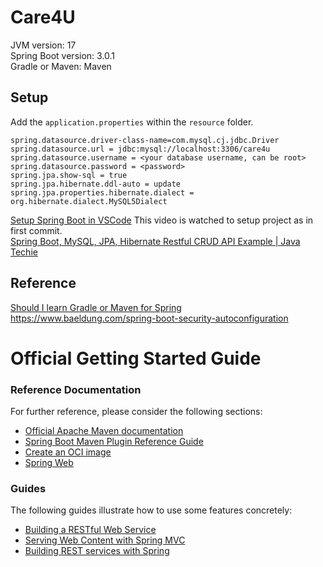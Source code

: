 # Care4U

JVM version: 17  
Spring Boot version: 3.0.1  
Gradle or Maven: Maven

## Setup
Add the `application.properties` within the `resource` folder.
```
spring.datasource.driver-class-name=com.mysql.cj.jdbc.Driver
spring.datasource.url = jdbc:mysql://localhost:3306/care4u
spring.datasource.username = <your database username, can be root>
spring.datasource.password = <password>
spring.jpa.show-sql = true
spring.jpa.hibernate.ddl-auto = update
spring.jpa.properties.hibernate.dialect = org.hibernate.dialect.MySQL5Dialect
```

[Setup Spring Boot in VSCode](https://code.visualstudio.com/docs/java/java-spring-boot)
This video is watched to setup project as in first commit.  
[Spring Boot, MySQL, JPA, Hibernate Restful CRUD API Example | Java Techie](https://www.youtube.com/watch?v=IucFDX3RO9U)

## Reference
[Should I learn Gradle or Maven for Spring](https://www.reddit.com/r/java/comments/pj5iu0/should_i_learn_gradle_or_maven_for_spring/)
https://www.baeldung.com/spring-boot-security-autoconfiguration


# Official Getting Started Guide

### Reference Documentation
For further reference, please consider the following sections:

* [Official Apache Maven documentation](https://maven.apache.org/guides/index.html)
* [Spring Boot Maven Plugin Reference Guide](https://docs.spring.io/spring-boot/docs/3.0.1/maven-plugin/reference/html/)
* [Create an OCI image](https://docs.spring.io/spring-boot/docs/3.0.1/maven-plugin/reference/html/#build-image)
* [Spring Web](https://docs.spring.io/spring-boot/docs/3.0.1/reference/htmlsingle/#web)

### Guides
The following guides illustrate how to use some features concretely:

* [Building a RESTful Web Service](https://spring.io/guides/gs/rest-service/)
* [Serving Web Content with Spring MVC](https://spring.io/guides/gs/serving-web-content/)
* [Building REST services with Spring](https://spring.io/guides/tutorials/rest/)

